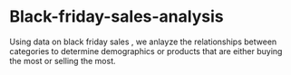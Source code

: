 # Black-friday-sales-analysis
Using data on black friday sales , we anlayze the relationships between categories to determine demographics or products that are either buying  the most or selling the most. 
